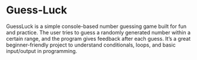 # Guess-Luck
GuessLuck is a simple console-based number guessing game built for fun and practice. The user tries to guess a randomly generated number within a certain range, and the program gives feedback after each guess. It’s a great beginner-friendly project to understand conditionals, loops, and basic input/output in programming.
